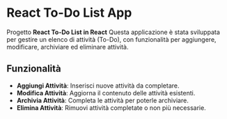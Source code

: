 # React To-Do List App

Progetto **React To-Do List in React**
Questa applicazione è stata sviluppata per gestire un elenco di attività (To-Do), con funzionalità per aggiungere, modificare, archiviare ed eliminare attività.

## Funzionalità

- **Aggiungi Attività**: Inserisci nuove attività da completare.
- **Modifica Attività**: Aggiorna il contenuto delle attività esistenti.
- **Archivia Attività**: Completa le attività per poterle archiviare.
- **Elimina Attività**: Rimuovi attività completate o non più necessarie.